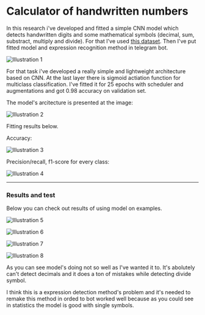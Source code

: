 # Calculator of handwritten numbers
In this research i've developed and fitted a simple CNN model which detects handwritten digits and some mathematical symbols (decimal, sum, substract, multiply and divide).
For that I've used [this dataset](https://www.kaggle.com/datasets/sagyamthapa/handwritten-math-symbols/data).
Then I've put fitted model and expression recognition method in telegram bot.

![Illustration 1](https://github.com/sancteBaphometh/ai_calculator/blob/main/readme%20images/5.png)

For that task i've developed a really simple and lightweight architecture based on CNN. At the last layer there is sigmoid actiation function for multiclass classification.
I've fitted it for 25 epochs with scheduler and augmentations and got 0.98 accuracy on validation set.

The model's arcitecture is presented at the image:

![Illustration 2](https://github.com/sancteBaphometh/ai_calculator/blob/main/readme%20images/7.png)

Fitting results below.

Accuracy:

![Illustration 3](https://github.com/sancteBaphometh/ai_calculator/blob/main/readme%20images/6.png)

Precision/recall, f1-score for every class:

![Illustration 4](https://github.com/sancteBaphometh/ai_calculator/blob/main/readme%20images/8.png)

---

### Results and test

Below you can check out results of using model on examples.

![Illustration 5](https://github.com/sancteBaphometh/ai_calculator/blob/main/readme%20images/1.png)

![Illustration 6](https://github.com/sancteBaphometh/ai_calculator/blob/main/readme%20images/2.png)

![Illustration 7](https://github.com/sancteBaphometh/ai_calculator/blob/main/readme%20images/3.png)

![Illustration 8](https://github.com/sancteBaphometh/ai_calculator/blob/main/readme%20images/4.png)

As you can see model's doing not so well as I've wanted it to. It's abolutely can't detect decimals and it does a ton of mistakes while detecting divide symbol.

I think this is a expression detection method's problem and it's needed to remake this method in orded to bot worked well because as you could see in statistics the model is good with single symbols.
